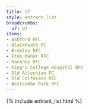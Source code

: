 ```yaml
---
title: U7
style: entrant_list
breadcrumbs:
  u7: U7
items:
- Ashford RFC
- Blackheath FC
- Bromley RFC
- Eton Manor RFC
- Hackney RFC
- King's College Hospital RFC
- Old Alleynian FC
- Old Colfeians RFC
- Westcombe Park RFC
---
```


{% include entrant_list.html %}
